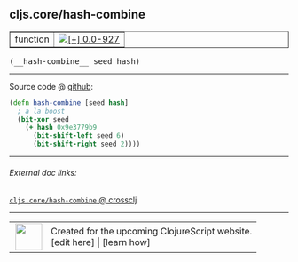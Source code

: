 ## cljs.core/hash-combine



 <table border="1">
<tr>
<td>function</td>
<td><a href="https://github.com/cljsinfo/cljs-api-docs/tree/0.0-927"><img valign="middle" alt="[+] 0.0-927" title="Added in 0.0-927" src="https://img.shields.io/badge/+-0.0--927-lightgrey.svg"></a> </td>
</tr>
</table>


 <samp>
(__hash-combine__ seed hash)<br>
</samp>

---







Source code @ [github](https://github.com/clojure/clojurescript/blob/r3291/src/main/cljs/cljs/core.cljs#L779-L784):

```clj
(defn hash-combine [seed hash]
  ; a la boost
  (bit-xor seed
    (+ hash 0x9e3779b9
      (bit-shift-left seed 6)
      (bit-shift-right seed 2))))
```

<!--
Repo - tag - source tree - lines:

 <pre>
clojurescript @ r3291
└── src
    └── main
        └── cljs
            └── cljs
                └── <ins>[core.cljs:779-784](https://github.com/clojure/clojurescript/blob/r3291/src/main/cljs/cljs/core.cljs#L779-L784)</ins>
</pre>

-->

---



###### External doc links:

[`cljs.core/hash-combine` @ crossclj](http://crossclj.info/fun/cljs.core.cljs/hash-combine.html)<br>

---

 <table>
<tr><td>
<img valign="middle" align="right" width="48px" src="http://i.imgur.com/Hi20huC.png">
</td><td>
Created for the upcoming ClojureScript website.<br>
[edit here] | [learn how]
</td></tr></table>

[edit here]:https://github.com/cljsinfo/cljs-api-docs/blob/master/cljsdoc/cljs.core/hash-combine.cljsdoc
[learn how]:https://github.com/cljsinfo/cljs-api-docs/wiki/cljsdoc-files

<!--

This information was too distracting to show to readers, but I'll leave it
commented here since it is helpful to:

- pretty-print the data used to generate this document
- and show how to retrieve that data



The API data for this symbol:

```clj
{:ns "cljs.core",
 :name "hash-combine",
 :type "function",
 :signature ["[seed hash]"],
 :source {:code "(defn hash-combine [seed hash]\n  ; a la boost\n  (bit-xor seed\n    (+ hash 0x9e3779b9\n      (bit-shift-left seed 6)\n      (bit-shift-right seed 2))))",
          :title "Source code",
          :repo "clojurescript",
          :tag "r3291",
          :filename "src/main/cljs/cljs/core.cljs",
          :lines [779 784]},
 :full-name "cljs.core/hash-combine",
 :full-name-encode "cljs.core/hash-combine",
 :history [["+" "0.0-927"]]}

```

Retrieve the API data for this symbol:

```clj
;; from Clojure REPL
(require '[clojure.edn :as edn])
(-> (slurp "https://raw.githubusercontent.com/cljsinfo/cljs-api-docs/catalog/cljs-api.edn")
    (edn/read-string)
    (get-in [:symbols "cljs.core/hash-combine"]))
```

-->
